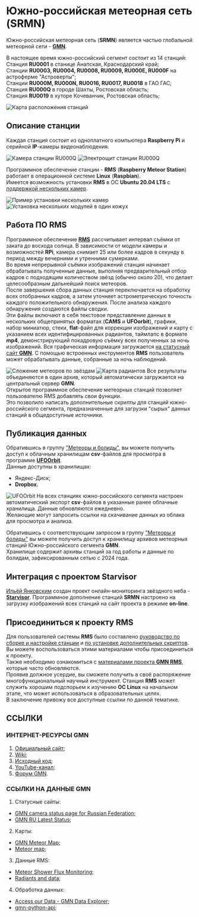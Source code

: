 # Южно-российская метеорная сеть (SRMN)
Южно-российская метеорная сеть (**SRMN**) является частью глобальной метеорной сети - [**GMN**](https://globalmeteornetwork.org/wiki/index.php?title=Main_Page).  

В настоящее время южно-российский сегмент состоит из 14 станций:  
Станция **RU0001** в станице Анапская, Краснодарский край;  
Станции **RU0003, RU0004, RU0008, RU0009, RU000E, RU000F** на астроферме "Астроверты";  
Станции **RU000M, RU000N, RU0016, RU0017, RU0018** в ГАО ГАС;  
Станция **RU000Q** в городе Шахты, Ростовская область;  
Станция **RU0019** в хуторе Кочеванчик, Ростовская область;  

![Карта расположения станций](images/map.png)  

## Описание станции
Каждая станция состоит из одноплатного компьютера **Raspberry Pi** и серийной **IP**-камеры видеонаблюдения.  

![Камера станции RU000Q](images/camera.jpg)
![Электрощит станции RU000Q](images/shield.jpg)

Программное обеспечение станции - **RMS** (**Raspberry Meteor Station**) работает в операционной системе **Linux** (**Raspbian**).  
Имеется возможность установки **RMS** в ОС **Ubuntu 20.04 LTS** с [поддержкой нескольких камер](https://globalmeteornetwork.org/wiki/index.php?title=Advanced_RMS_installations_and_Multi-camera_support).  

![Пример установки нескольких камер](images/multi-camera.jpg)  
![Установка нескольких модулей в один кожух](images/multi-camera2.jpg)  

## Работа ПО **RMS**
Программное обеспечение [**RMS**](https://github.com/CroatianMeteorNetwork) рассчитывает интервал съёмки от заката до восхода солнца. В зависимости от модели камеры и возможностей **RPi**, камера снимает 25 или более кадров в секунду в период между вечерними и утренними сумерками.  
Во время непрерывной съёмки изображений станция начинает обрабатывать полученные данные, выполняя предварительный отбор кадров с подходящим количеством звёзд (обычно около 20), что делает целесообразным дальнейший поиск метеоров.  
После завершения сбора данных станция переключается на обработку всех отобранных кадров, а затем уточняет астрометрическую точность каждого положительного обнаружения. После анализа каждого обнаружения создаются файлы сводки.  
Эти файлы включают в себя текстовое представление данных в нескольких общепринятых форматах (**CAMS** и **UFOorbit**), графики, набор миниатюр, стеки, **flat**-файл для коррекции изображений и карту с указанием всех идентифицированных радиантов, таймлапс в формате **mp4**, демонстрирующий покадровую съёмку всех полученных за ночь изображений. Вся графическая информация загружается [на статусный сайт **GMN**](https://globalmeteornetwork.org/weblog/RU/index.html). С помощью встроенных инструментов **RMS** пользователь может обрабатывать данные, собранные за ночь наблюдений.  

![Сложение метеоров по звёздам](images/trackstack.jpg)
![Карта радиантов](images/meteormap.png)
Все результаты объединяются в один архив, который автоматически загружается на центральный сервер **GMN**.  
Открытое программное обеспечение метеорных станций позволяет пользователю RMS добавлять свои функции.  
Это позволило написать дополнительные скрипты для станций южно-российского сегмента, предназначенные для загрузки "сырых" данных станций в общедоступные источники.  


## Публикация данных
Обратившись в группу ["Метеоры и болиды"](https://vk.com/meteors_ru), вы можете получить доступ к облачным хранилищам **csv**-файлов для просмотра в программе [**UFOOrbit**](https://sonotaco.com/soft/e_index.html).  
Данные доступны в хранилищах:  
- Яндекс-Диск;  
- **Dropbox.**  

![UFOOrbit](images/ufoorbit.png)
На всех станциях южно-российского сегмента настроен автоматический экспорт **csv**-файлов в указанные ранее облачные хранилища. Данные обновляются ежедневно.  
Желающие могут запросить ссылки на скачивание данных из облака для просмотра и анализа.

Обратившись с соответствующим запросом в группу ["Метеоры и болиды"](https://vk.com/meteors_ru) вы можете получить доступ к хранилищу архивов метеорных станций Южно-российского сегмента **GMN**.  
Хранилище содержит архивы станций за год работы и данные по болидам, зафиксированным сетью с 2024 года.  

## Интеграция с проектом Starvisor
[Ильёй Янковским](https://vk.com/jankowsky) создан проект онлайн-мониторинга звёздного неба - [**Starvisor**](https://starvisor.ru/meteor/). Программное дополнение станций **SRMN** настроено на загрузку изображений всех станций на сайт проекта в режиме **on-line**.  

## Присоединиться к проекту RMS
Для пользователей системы **RMS** было составлено [руководство по сборке и настройке станции](https://disk.yandex.ru/d/kr1lVkyqDzQY-Q) и [по установке дополнительных скриптов](https://disk.yandex.ru/d/kr1lVkyqDzQY-Q). Вы можете воспользоваться этими материалами чтобы присоединиться к проекту.  
Также необходимо ознакомиться с [материалами проекта **GMN RMS**](https://globalmeteornetwork.org/wiki/index.php?title=Main_Page), которые часто обновляются.  
Проявив должное усердие, вы сможете получить в своё распоряжение многофункциональный научный инструмент. Станция **RMS** может служить хорошим подспорьем к изучению **ОС Linux** на начальном этапе, что может использоваться в образовательных целях.  
В заключение привожу все доступные ссылки по данной тематике.

## CСЫЛКИ
### ИНТЕРНЕТ-РЕСУРСЫ GMN
1. [Официальный сайт](https://globalmeteornetwork.org/?topic=ufoorbit-support);
2. [Wiki](https://globalmeteornetwork.org/wiki/index.php?title=Main_Page);
3. [Исходный код](https://github.com/CroatianMeteorNetwork);
4. [YouTube-канал](https://www.youtube.com/@globalmeteornetwork8382);
5. [Форум GMN](https://globalmeteornetwork.groups.io/).

### ССЫЛКИ НА ДАННЫЕ GMN
1. Статусные сайты:
- [GMN camera status page for Russian Federation](https://globalmeteornetwork.org/weblog/RU/index.html);
- [GMN RU Latest Status](https://globalmeteornetwork.org/status/);
2. Карты:
- [GMN Meteor Map](https://www.meteorview.net/map3);
- [Meteor map](https://tammojan.github.io/meteormap/);
3. Данные RMS:
- [Meteor Shower Flux Monitoring](https://globalmeteornetwork.org/flux/);
- [Radiants and data](https://globalmeteornetwork.org/data/);
4. Обработка данных:
- [Access our Data - GMN Data Explorer](https://explore.globalmeteornetwork.org/);
- [gmn-python-api](https://gmn-python-api.readthedocs.io/en/latest/);
